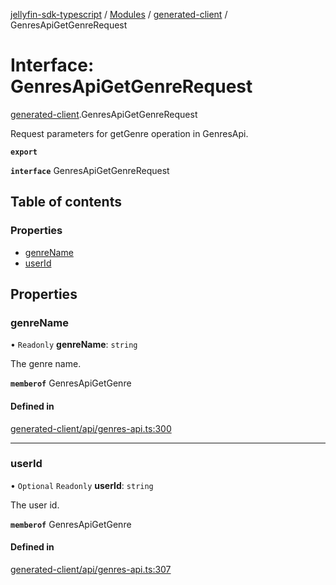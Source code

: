 [jellyfin-sdk-typescript](../README.md) / [Modules](../modules.md) / [generated-client](../modules/generated_client.md) / GenresApiGetGenreRequest

# Interface: GenresApiGetGenreRequest

[generated-client](../modules/generated_client.md).GenresApiGetGenreRequest

Request parameters for getGenre operation in GenresApi.

**`export`**

**`interface`** GenresApiGetGenreRequest

## Table of contents

### Properties

- [genreName](generated_client.GenresApiGetGenreRequest.md#genrename)
- [userId](generated_client.GenresApiGetGenreRequest.md#userid)

## Properties

### genreName

• `Readonly` **genreName**: `string`

The genre name.

**`memberof`** GenresApiGetGenre

#### Defined in

[generated-client/api/genres-api.ts:300](https://github.com/thornbill/jellyfin-sdk-typescript/blob/0f61f16/src/generated-client/api/genres-api.ts#L300)

___

### userId

• `Optional` `Readonly` **userId**: `string`

The user id.

**`memberof`** GenresApiGetGenre

#### Defined in

[generated-client/api/genres-api.ts:307](https://github.com/thornbill/jellyfin-sdk-typescript/blob/0f61f16/src/generated-client/api/genres-api.ts#L307)
